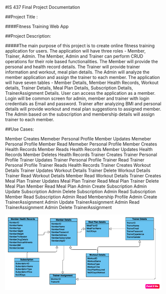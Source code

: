 #IS 437 Final Project Documentation

##Project Title : 

####Fitness Training Web App
 
##Project Description:

#####The main purpose of this project is to create online fitness training application for users. The application will have three roles - Member, Trainer, Admin. The Member, Admin and Trainer can perform CRUD operations for their role based functionalities. The Member will provide the personal and health record details. The Trainer will provide trainer information and workout, meal plan details. The Admin will analyze the member application and assign the trainer to each member. The application will have seven tables - Member Details, Member Health Records, Workout details, Trainer Details, Meal Plan Details, Subscription Details, TrainerAssignment Details. User can access the application as a member. Login will be common screen for admin, member and trainer with login credentials as Email and password. Trainer after analyzing BMI and personal details will provide workout and meal plan suggestions to assigned member. The Admin based on the subscription and membership details will assign trainer to each member.

##Use Cases:

Member Creates Memeber Personal Profile
Member Updates Memeber Personal Profile
Member Read Memeber Personal Profile
Member Creates Health Records
Member Reads Health Records
Member Updates Health Records
Member Deletes Health Records
Trainer Creates Trainer Personal Profile
Trainer Updates Trainer Personal Profile
Trainer Read Trainer Personal Profile
Trainer Reads Health Records
Trainer Creates Workout Details
Trainer Updates Workout Details
Trainer Delete Workout Details
Trainer Read Workout Details
Member Read Workout Details
Trainer Creates Meal Plan
Trainer Updates Meal Plan
Trainer Read Meal Plan
Trainer Delete Meal Plan
Member Read Meal Plan
Admin Create Subscription 
Admin Update Subscription
Admin Delete Subscription
Admin Read Subscription
Member Read Subscription
Admin Read Membership Profile
Admin Create TrainerAssignment
Admin Update TrainerAssignment
Admin Read TrainerAssignment
Admin Delete TrainerAssignment

![GitHub Logo](/images/FitnessTraining_ClassDiagram.png)